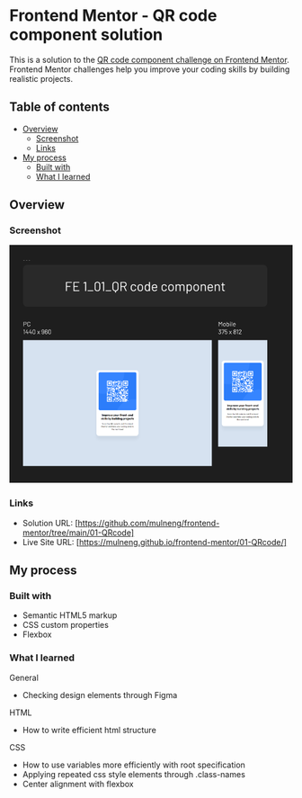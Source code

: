 # Frontend Mentor - QR code component solution

This is a solution to the [QR code component challenge on Frontend Mentor](https://www.frontendmentor.io/challenges/qr-code-component-iux_sIO_H). Frontend Mentor challenges help you improve your coding skills by building realistic projects.

## Table of contents

- [Overview](#overview)
  - [Screenshot](#screenshot)
  - [Links](#links)
- [My process](#my-process)
  - [Built with](#built-with)
  - [What I learned](#what-i-learned)

## Overview

### Screenshot

![](./screenshot.png)

### Links

- Solution URL: [https://github.com/mulneng/frontend-mentor/tree/main/01-QRcode]
- Live Site URL: [https://mulneng.github.io/frontend-mentor/01-QRcode/]

## My process

### Built with

- Semantic HTML5 markup
- CSS custom properties
- Flexbox

### What I learned

General

- Checking design elements through Figma

HTML

- How to write efficient html structure

CSS

- How to use variables more efficiently with root specification
- Applying repeated css style elements through .class-names
- Center alignment with flexbox
